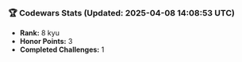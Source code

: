### 🏆 Codewars Stats (Updated: 2025-04-08 14:08:53 UTC)

- **Rank:** 8 kyu
- **Honor Points:** 3
- **Completed Challenges:** 1
